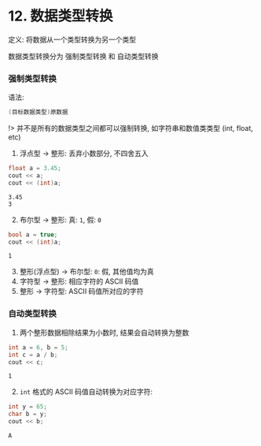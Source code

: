 # 12. 数据类型转换

定义: 将数据从一个类型转换为另一个类型

数据类型转换分为 强制类型转换 和 自动类型转换

### 强制类型转换

语法:

```cpp
(目标数据类型)原数据
```

!> 并不是所有的数据类型之间都可以强制转换, 如字符串和数值类类型 (int, float, etc)

1. 浮点型 -> 整形: 丢弃小数部分, 不四舍五入

```cpp
float a = 3.45;
cout << a;
cout << (int)a;
```

```output
3.45
3
```

2. 布尔型 -> 整形: 真: `1`, 假: `0`

```cpp
bool a = true;
cout << (int)a;
```

```output
1
```

3. 整形(浮点型) -> 布尔型: `0`: 假, 其他值均为真
4. 字符型 -> 整形: 相应字符的 ASCII 码值
5. 整形 -> 字符型: ASCII 码值所对应的字符

### 自动类型转换

1. 两个整形数据相除结果为小数时, 结果会自动转换为整数

```cpp
int a = 6, b = 5;
int c = a / b;
cout << c;
```

```output
1
```

2. `int` 格式的 ASCII 码值自动转换为对应字符:

```cpp
int y = 65;
char b = y;
cout << b;
```

```output
A
```